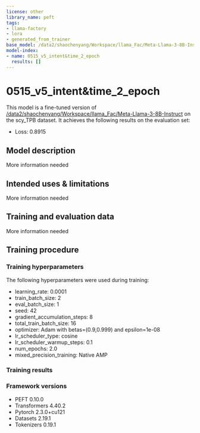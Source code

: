 ```yaml
---
license: other
library_name: peft
tags:
- llama-factory
- lora
- generated_from_trainer
base_model: /data2/shaochenyang/Workspace/llama_Fac/Meta-Llama-3-8B-Instruct
model-index:
- name: 0515_v5_intent&time_2_epoch
  results: []
---
```


<!-- This model card has been generated automatically according to the information the Trainer had access to. You
should probably proofread and complete it, then remove this comment. -->

# 0515_v5_intent&time_2_epoch

This model is a fine-tuned version of [/data2/shaochenyang/Workspace/llama_Fac/Meta-Llama-3-8B-Instruct](https://huggingface.co//data2/shaochenyang/Workspace/llama_Fac/Meta-Llama-3-8B-Instruct) on the scy_TPB dataset.
It achieves the following results on the evaluation set:
- Loss: 0.8915

## Model description

More information needed

## Intended uses & limitations

More information needed

## Training and evaluation data

More information needed

## Training procedure

### Training hyperparameters

The following hyperparameters were used during training:
- learning_rate: 0.0001
- train_batch_size: 2
- eval_batch_size: 1
- seed: 42
- gradient_accumulation_steps: 8
- total_train_batch_size: 16
- optimizer: Adam with betas=(0.9,0.999) and epsilon=1e-08
- lr_scheduler_type: cosine
- lr_scheduler_warmup_steps: 0.1
- num_epochs: 2.0
- mixed_precision_training: Native AMP

### Training results



### Framework versions

- PEFT 0.10.0
- Transformers 4.40.2
- Pytorch 2.3.0+cu121
- Datasets 2.19.1
- Tokenizers 0.19.1